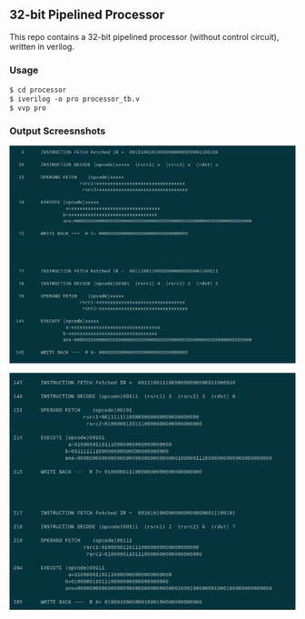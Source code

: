 ## 32-bit Pipelined Processor

This repo contains a 32-bit pipelined processor (without control circuit), written in verilog. 


### Usage

```
$ cd processor
$ iverilog -o pro processor_tb.v
$ vvp pro
```

### Output Screesnshots

![Screenshot 1](code_screenshot1.png)


![Screenshot 2](code_screenshot2.png)

